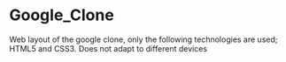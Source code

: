 # Google_Clone
Web layout of the google clone, only the following technologies are used; HTML5 and CSS3. Does not adapt to different devices
